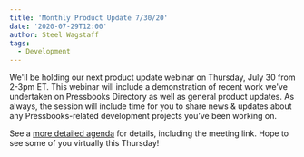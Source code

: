 ```yaml
---
title: 'Monthly Product Update 7/30/20'
date: '2020-07-29T12:00'
author: Steel Wagstaff
tags:
  - Development
---
```


We'll be holding our next product update webinar on Thursday, July 30 from 2-3pm ET. This
webinar will include a demonstration of recent work we've undertaken on Pressbooks
Directory as well as general product updates. As always, the session will include time for
you to share news & updates about any Pressbooks-related development projects you’ve been
working on.

See a
[more detailed agenda](https://docs.google.com/document/d/1BcvX0V-iDi6fJO_W8pHVOL_lec_9OTXujAfw6tFpZlQ/edit?usp=sharing)
for details, including the meeting link. Hope to see some of you virtually this Thursday!
